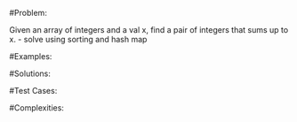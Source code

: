 #Problem:

Given an array of integers and a val x, find a pair of integers that sums up to x. - solve using sorting and hash map

#Examples:

#Solutions:

#Test Cases:

#Complexities: